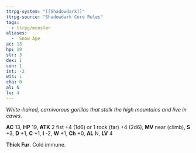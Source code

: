 ```yaml
---
ttrpg-system: "[[Shadowdark]]"
ttrpg-source: "Shadowdark Core Rules"
tags:
  - ttrpg/monster
aliases:
  -  Snow Ape
ac: 13
hp: 19
str: 3
dex: 1
con: 1
int: -2
wis: 1
cha: 0
al: N
lv: 4
---
```


_White-haired, carnivorous gorillas that stalk the high mountains and live in caves._

**AC** 13, **HP** 19, **ATK** 2 fist +4 (1d6) or 1 rock (far) +4 (2d6), **MV** near (climb), **S** +3, **D** +1, **C** +1, **I** -2, **W** +1, **Ch** +0, **AL** N, **LV** 4

**Thick Fur**. Cold immune.


